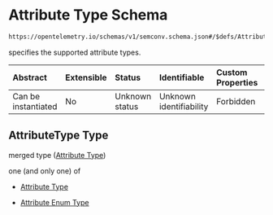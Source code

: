 # Attribute Type Schema

```txt
https://opentelemetry.io/schemas/v1/semconv.schema.json#/$defs/AttributeType
```

specifies the supported attribute types.

| Abstract            | Extensible | Status         | Identifiable            | Custom Properties | Additional Properties | Access Restrictions | Defined In                                                                           |
| :------------------ | :--------- | :------------- | :---------------------- | :---------------- | :-------------------- | :------------------ | :----------------------------------------------------------------------------------- |
| Can be instantiated | No         | Unknown status | Unknown identifiability | Forbidden         | Allowed               | none                | [semconv.schema.json\*](../../../schemas/semconv.schema.json "open original schema") |

## AttributeType Type

merged type ([Attribute Type](../attribute/semconv-opentelemetry-semantic-convention-schema-definitions-attribute-type.md))

one (and only one) of

* [Attribute Type](../attribute/semconv-opentelemetry-semantic-convention-schema-definitions-attribute-type-oneof-attribute-type.md "check type definition")

* [Attribute Enum Type](../attribute/semconv-opentelemetry-semantic-convention-schema-definitions-attribute-enum-type.md "check type definition")
